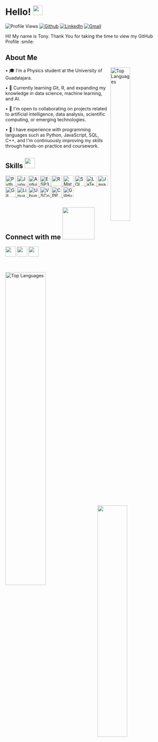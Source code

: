 <h1> Hello! <img src = "https://raw.githubusercontent.com/MartinHeinz/MartinHeinz/master/wave.gif" width = 30px> </h1>
<p align='center'>
</p>


![Profile Views](https://komarev.com/ghpvc/?username=Alondra-Plascencia&label=Profile%20Views&color=0e75b6&style=flat)
[![Github](https://img.shields.io/github/followers/Alondra-Plascencia?label=Follow&style=social)](https://github.com/Alondra-Plascencia)
[![LinkedIn](https://img.shields.io/badge/LinkedIn-blue?style=flat-square&logo=linkedin&logoColor=white)](https://www.linkedin.com/in/aloplascenciaanalysis/)
[![Gmail](https://img.shields.io/badge/Gmail-alomapla1604@gmail.com-red?style=flat-square&logo=gmail&logoColor=white)](mailto:alomapla1604@gmail.com)

<div size='20px'> Hi! My name is Tony. Thank You for taking the time to view my GitHub Profile :smile: 
</div>

<h2> About Me </h2>

<img width="35%" align="right" alt="Top Languages" src="https://github-readme-stats.vercel.app/api?username=Tonycode-MX&show_icons=true&locale=en&count_private=true&hide_rank=true&custom_title=My%20GitHub%20Stats&disable_animations=true&theme=tokyonight" />

•⁠  ⁠🎓 I’m a Physics student at the University of Guadalajara.

•⁠  ⁠🌱 Currently learning Git, R, and expanding my knowledge in data science, machine learning, and AI.

•⁠  ⁠🤝 I'm open to collaborating on projects related to artificial intelligence, data analysis, scientific computing, or emerging technologies.

•⁠  ⁠💼 I have experience with programming languages such as Python, JavaScript, SQL, C++, and I'm continuously improving my skills through hands-on practice and coursework.

<h2> Skills <img src="https://media2.giphy.com/media/QssGEmpkyEOhBCb7e1/giphy.gif" width="32px"> </h2>

<a href="https://github.com/Tonycode-MX?tab=repositories&q=&type=&language=python&sort=">
  <img width="32px" src="https://raw.githubusercontent.com/rahulbanerjee26/githubAboutMeGenerator/main/icons/python.svg" alt="Python">
</a>

<a href="https://github.com/Tonycode-MX">
  <img width="32px" src="https://upload.wikimedia.org/wikipedia/commons/thumb/3/38/Jupyter_logo.svg/1200px-Jupyter_logo.svg.png" alt="Jupyter Notebooks">
</a>

<a href="https://github.com/Tonycode-MX">
  <img width="32px" src="https://github.com/rahulbanerjee26/githubProfileReadmeGenerator/blob/main/icons/arduino.svg" alt="Arduino">
</a>

<a href="https://github.com/Tonycode-MX">
  <img width="32px" src="https://cdn-images-1.medium.com/max/278/1*f5X-ZCG4vlJ7V5W7KPBicg@2x.png" alt="ESP32">
</a>

<a href="https://github.com/Tonycode-MX">
  <img width="32px" src="https://upload.wikimedia.org/wikipedia/commons/thumb/1/1b/R_logo.svg/1280px-R_logo.svg.png" alt="R">
</a>

<a href="https://github.com/Tonycode-MX">
  <img width="32px" src="https://upload.wikimedia.org/wikipedia/commons/thumb/2/21/Matlab_Logo.png/1200px-Matlab_Logo.png" alt="Matlab">
</a>

<a href="https://github.com/Tonycode-MX">
  <img width="32px" src="https://upload.wikimedia.org/wikipedia/commons/8/87/Sql_data_base_with_logo.png" alt="SQL">
</a>

<a href="https://github.com/Tonycode-MX">
  <img width="32px" src="https://www.emv.ovgu.de/emv_media/Layout/Logos/overleaf_og_logo-height-230-width-230.png" alt="LaTeX">
</a>

<a href="https://github.com/Tonycode-MX">
  <img width="32px" src="https://raw.githubusercontent.com/rahulbanerjee26/githubAboutMeGenerator/main/icons/javascript.svg" alt="JavaScript">
</a>

<a href="https://github.com/Tonycode-MX">
  <img width="32px" src="https://raw.githubusercontent.com/rahulbanerjee26/githubAboutMeGenerator/main/icons/git.svg" alt="Git">
</a>

<a href="https://github.com/Tonycode-MX">
  <img width="32px" src="https://raw.githubusercontent.com/rahulbanerjee26/githubAboutMeGenerator/main/icons/linux.svg" alt="Linux">
</a>

<a href="https://github.com/Tonycode-MX">
  <img width="32px" src="https://cdn-icons-png.flaticon.com/512/888/888879.png" alt="Ubuntu">
</a>

<a href="https://github.com/Tonycode-MX">
  <img width="32px" src="https://upload.wikimedia.org/wikipedia/commons/thumb/9/9a/Visual_Studio_Code_1.35_icon.svg/2048px-Visual_Studio_Code_1.35_icon.svg.png" alt="VSCode">
</a>

<a href="https://github.com/Tonycode-MX">
  <img width="32px" src="https://upload.wikimedia.org/wikipedia/commons/thumb/1/18/ISO_C%2B%2B_Logo.svg/1822px-ISO_C%2B%2B_Logo.svg.png" alt="CPP">
</a>



<a href="https://github.com/Tonycode-MX">
  <img width="32px" src="https://raw.githubusercontent.com/rahulbanerjee26/githubAboutMeGenerator/main/icons/github.svg" alt="GitHub">
</a>



<h2> Connect with me <img src='https://raw.githubusercontent.com/ShahriarShafin/ShahriarShafin/main/Assets/handshake.gif' width="100px"> </h2>
<a href = 'https://www.linkedin.com/in/tonymartinezanalysis/'> <img width = '32px' align= 'center' src="https://raw.githubusercontent.com/rahulbanerjee26/githubAboutMeGenerator/main/icons/linked-in-alt.svg"/></a> 
<a href = 'https://discord.com/users/itonycol'> <img width = '32px' align= 'center' src="https://raw.githubusercontent.com/rahulbanerjee26/githubAboutMeGenerator/main/icons/discord.svg"/></a>
<a href = 'https://www.github.com/Tonycode-MX'> <img width = '32px' align= 'center' src="https://raw.githubusercontent.com/rahulbanerjee26/githubAboutMeGenerator/main/icons/github.svg"/></a>


  
<br>
<br>
  <br>

<img width="50%" align="left" alt="Top Languages" src="https://github-readme-activity-graph.vercel.app/graph?username=Tonycode-MX&theme=tokyo-night" /> <img width="43%" align="right" src="https://github-readme-streak-stats.herokuapp.com/?user=Tonycode-MX&theme=tokyonight" />



<br>

<!--
**Alondra-Plascencia/Alondra-Plascencia** is a ✨ _special_ ✨ repository because its `README.md` (this file) appears on your GitHub profile.

Here are some ideas to get you started:

- 🔭 I’m currently working on ...
- 🌱 I’m currently learning ...
- 👯 I’m looking to collaborate on ...
- 🤔 I’m looking for help with ...
- 💬 Ask me about ...
- 📫 How to reach me: ...
- 😄 Pronouns: ...
- ⚡ Fun fact: ...
-->
